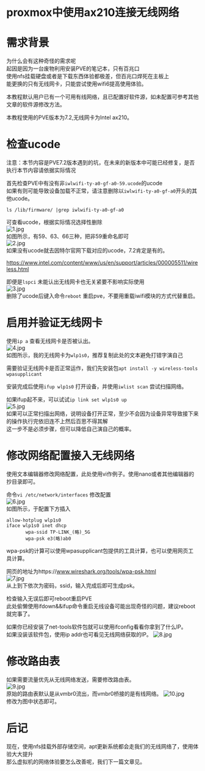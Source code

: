 # proxmox中使用ax210连接无线网络

# 需求背景
为什么会有这种奇怪的需求呢  
起因是因为一台废物利用安装PVE的笔记本，只有百兆口  
使用nfs挂载硬盘或者是下载东西体验都极差，但百兆口焊死在主板上  
能更换的只有无线网卡，只能尝试使用wifi6提高使用体验。

本教程默认用户已有一个可用有线网络，且已配置好软件源，如未配置可参考其他文章的软件源修改方法。

本教程使用的PVE版本为7.2,无线网卡为Intel ax210。

# 检查ucode
注意：本节内容是PVE7.2版本遇到的坑，在未来的新版本中可能已经修复，是否执行本节内容请依据实际情况

首先检查PVE中有没有非`iwlwifi-ty-a0-gf-a0-59.ucode`的ucode  
如果有则可能导致设备加载不正常，请注意删除以`iwlwifi-ty-a0-gf-a0`开头的其他ucode。

```shell 
ls /lib/firmware/ |grep iwlwifi-ty-a0-gf-a0
```
可查看ucode，根据实际情况选择性删除  
![1.jpg](img/1.jpg)  
如图所示，有59、63、66三种，把非59重命名即可  
![2.jpg](img/2.jpg)  
如果没有ucode就去因特尔官网下载对应的ucode，7.2肯定是有的。

https://www.intel.com/content/www/us/en/support/articles/000005511/wireless.html

即便是`lspci` 未能认出无线网卡也无关紧要不影响实际使用  
![3.jpg](img/3.jpg)  
删除了ucode后键入命令`reboot` 重启pve，不要用重载iwifi模块的方式代替重启。

# 启用并验证无线网卡
使用`ip a` 查看无线网卡是否被认出。  
![4.jpg](img/4.jpg)  
如图所示，我的无线网卡为`wlp1s0`，推荐复制此处的文本避免打错字演自己

需要验证无线网卡是否正常运作，我们先安装包`apt install -y wireless-tools wpasupplicant`

安装完成后使用`ifup wlp1s0` 打开设备，并使用`iwlist scan` 尝试扫描网络。

如果ifup起不来，可以试试`ip link set wlp1s0 up`  
![5.jpg](img/5.jpg)  
如果可以正常扫描出网络，说明设备打开正常，至少不会因为设备异常导致接下来的操作执行完依旧连不上然后百思不得其解  
这一步不是必须步骤，但可以降低自己演自己的概率。

# 修改网络配置接入无线网络
使用文本编辑器修改网络配置，此处使用vi作例子。使用nano或者其他编辑器的抄目录即可。

命令`vi /etc/network/interfaces` 修改配置  
![6.jpg](img/6.jpg)  
如图所示，于配置下方插入  
```log
allow-hotplug wlp1s0
iface wlp1s0 inet dhcp
       wpa-ssid TP-LINK_(略)_5G
       wpa-psk e3(略)ab0

```  
wpa-psk的计算可以使用wpasupplicant包提供的工具计算，也可以使用网页工具计算。

网页的地址为https://www.wireshark.org/tools/wpa-psk.html  
![7.jpg](img/7.jpg)  
从上到下依次为密码，ssid，输入完成后即可生成psk。

检查输入无误后即可reboot重启PVE  
此处偷懒使用ifdown&&ifup命令重启无线设备可能出现奇怪的问题，建议reboot就完事了。

如果你已经安装了net-tools软件包就可以使用ifconfig看看你拿到了什么IP。  
如果没装该软件包，使用ip addr也可看见无线网络获取的IP。
![8.jpg](img/8.jpg)  

# 修改路由表
如果需要流量优先从无线网络发送，需要修改路由表。  
![9.jpg](img/9.jpg)  
原始的路由表默认是从vmbr0流出，而vmbr0桥接的是有线网络。
![10.jpg](img/10.jpg)  
修改为图中状态即可。

# 后记
现在，使用nfs挂载外部存储空间，apt更新系统都会走我们的无线网络了，使用体验大大提升  
那么虚拟机的网络体验要怎么改善呢，我们下一篇文章见。